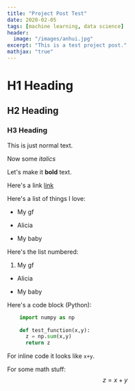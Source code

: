 ```yaml
---
title: "Project Post Test"
date: 2020-02-05
tags: [machine learning, data science]
header:
  image: "/images/anhui.jpg"
excerpt: "This is a test project post."
mathjax: "true"
---
```


# H1 Heading

## H2 Heading

### H3 Heading

This is just normal text.

Now some *italics*

Let's make it **bold** text.

Here's a link [link](http://github.com)

Here's a list of things I love:
* My gf
+ Alicia
- My baby

Here's the list numbered:
1. My gf
+ Alicia 
- My baby

Here's a code block (Python):
```python
	import numpy as np
	
	def test_function(x,y):
	  z = np.sum(x,y)
	  return z
```

For inline code it looks like `x+y`.

For some math stuff:
$$z=x+y$$